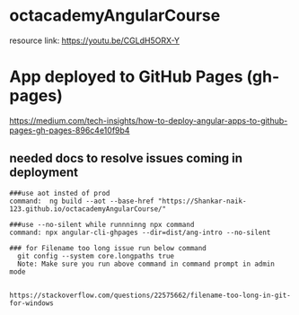 # octacademyAngularCourse
resource link:
https://youtu.be/CGLdH5ORX-Y


# App deployed to GitHub Pages (gh-pages)
https://medium.com/tech-insights/how-to-deploy-angular-apps-to-github-pages-gh-pages-896c4e10f9b4 
    
   ## needed docs to resolve issues coming in deployment 
    ###use aot insted of prod 
    command:  ng build --aot --base-href "https://Shankar-naik-123.github.io/octacademyAngularCourse/"

    ###use --no-silent while runnninng npx command
    command: npx angular-cli-ghpages --dir=dist/ang-intro --no-silent 
     
    ### for Filename too long issue run below command 
      git config --system core.longpaths true  
      Note: Make sure you run above command in command prompt in admin mode 


    https://stackoverflow.com/questions/22575662/filename-too-long-in-git-for-windows

